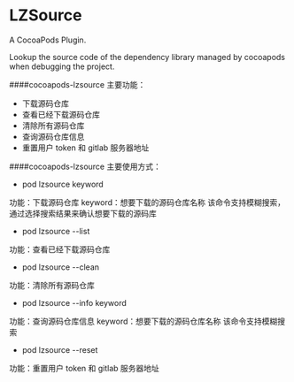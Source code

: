 # LZSource
A CocoaPods Plugin.

Lookup the source code of the dependency library managed by cocoapods when debugging the project.

####cocoapods-lzsource 主要功能：

* 下载源码仓库
* 查看已经下载源码仓库
* 清除所有源码仓库
* 查询源码仓库信息
* 重置用户 token 和 gitlab 服务器地址

####cocoapods-lzsource 主要使用方式：

* pod lzsource  keyword

功能：下载源码仓库
keyword：想要下载的源码仓库名称
该命令支持模糊搜索，通过选择搜索结果来确认想要下载的源码库

* pod lzsource --list

功能：查看已经下载源码仓库

* pod lzsource --clean

功能：清除所有源码仓库

* pod lzsource --info keyword 

功能：查询源码仓库信息
keyword：想要下载的源码仓库名称
该命令支持模糊搜索

* pod lzsource --reset

功能：重置用户 token 和 gitlab 服务器地址
